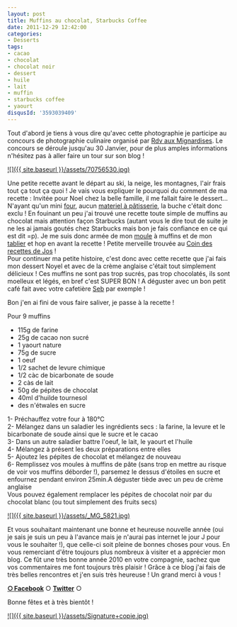 ```yaml
---
layout: post
title: Muffins au chocolat, Starbucks Coffee
date: 2011-12-29 12:42:00
categories: 
- Desserts
tags: 
- cacao
- chocolat
- chocolat noir
- dessert
- huile
- lait
- muffin
- starbucks coffee
- yaourt
disqusId: '3593039409'
---
```


Tout d'abord je tiens à vous dire qu'avec cette photographie je participe au concours de photographie culinaire organisé par [Rdv aux Mignardises](http://www.mignardise.fr/archives/2011/12/05/22893212.html). Le concours se déroule jusqu'au 30 Janvier, pour de plus amples informations n'hésitez pas à aller faire un tour sur son blog !

[![]({{ site.baseurl }}/assets/70756530.jpg)](http://www.mignardise.fr/archives/2011/12/05/22893212.html)

Une petite recette avant le départ au ski, la neige, les montagnes, l'air frais tout ça tout ça quoi ! Je vais vous expliquer le pourquoi du comment de ma recette : Invitée pour Noel chez la belle famille, il me fallait faire le dessert... N'ayant qu'un mini [four](http://www.rueducommerce.fr/m/pl/malid:9404136), aucun [materiel à pâtisserie](http://www.rueducommerce.fr/m/pl/malid:12468605), la buche c'était donc exclu ! En fouinant un peu j'ai trouvé une recette toute simple de muffins au chocolat mais attention façon Starbucks (autant vous le dire tout de suite je ne les ai jamais goutés chez Starbucks mais bon je fais confiance en ce qui est dit =p). Je me suis donc armée de mon [moule](http://www.rueducommerce.fr/m/pl/malid:5325292) à muffins et de mon [tablier](http://www.rueducommerce.fr/m/pl/malid:261) et hop en avant la recette ! Petite merveille trouvée au [Coin des recettes de Jos](http://albijos.blogspot.com/2011/11/muffins-au-chocolat-qui-ressemble-ceux.html) !  
Pour continuer ma petite histoire, c'est donc avec cette recette que j'ai fais mon dessert Noyel et avec de la crème anglaise c'était tout simplement délicieux ! Ces muffins ne sont pas trop sucrés, pas trop chocolatés, ils sont moelleux et légés, en bref c'est SUPER BON ! A déguster avec un bon petit café fait avec votre cafetière [Seb](http://www.rueducommerce.fr/m/pl/malid:84085) par exemple !

Bon j'en ai fini de vous faire saliver, je passe à la recette !



Pour 9 muffins

- 115g de farine  
- 25g de cacao non sucré  
- 1 yaourt nature  
- 75g de sucre  
- 1 oeuf  
- 1/2 sachet de levure chimique  
- 1/2 càc de bicarbonate de soude  
- 2 càs de lait  
- 50g de pépites de chocolat  
- 40ml d'huilde tournesol  
- des n'étwales en sucre

1- Préchauffez votre four à 180°C  
2- Mélangez dans un saladier les ingrédients secs : la farine, la levure et le bicarbonate de soude ainsi que le sucre et le cacao  
3- Dans un autre saladier battre l'oeuf, le lait, le yaourt et l'huile  
4- Mélangez à présent les deux préparations entre elles  
5- Ajoutez les pépites de chocolat et mélangez de nouveau  
6- Remplissez vos moules à muffins de pâte (sans trop en mettre au risque de voir vos muffins déborder !), parsemez le dessus d'étoiles en sucre et enfournez pendant environ 25min.A déguster tiède avec un peu de crème anglaise  
Vous pouvez également remplacer les pépites de chocolat noir par du chocolat blanc (ou tout simplement des fruits secs)



[![]({{ site.baseurl }}/assets/_MG_5821.jpg)](http://4.bp.blogspot.com/-9QaZbu3FkII/TwnoEBgXDUI/AAAAAAAABaA/XNdmSGhCUWE/s1600/_MG_5821.jpg)

Et vous souhaitant maintenant une bonne et heureuse nouvelle année (oui je sais je suis un peu à l'avance mais je n'aurai pas internet le jour J pour vous le souhaiter !), que celle-ci soit pleine de bonnes choses pour vous. En vous remerciant d'être toujours plus nombreux à visiter et a apprécier mon blog. Ce fût une très bonne année 2010 en votre compagnie, sachez que vos commentaires me font toujours très plaisir ! Grâce à ce blog j'ai fais de très belles rencontres et j'en suis très heureuse ! Un grand merci à vous !

[**○<span style="font-size: xx-small; margin: 0px; outline: 0px; padding: 0px;"><span style="font-family: Arial, Helvetica, sans-serif; margin: 0px; outline: 0px; padding: 0px;"> </span></span>Facebook**](https://www.facebook.com/pages/CroKMou/148093255259077) ○ [**Twitter**](https://twitter.com/Crokmou) ○

Bonne fêtes et à très bientôt !

[![]({{ site.baseurl }}/assets/Signature+copie.jpg)](http://4.bp.blogspot.com/-2bLosyMFac4/TxhFg0sR2dI/AAAAAAAABec/Mzg1OnlXUmM/s1600/Signature+copie.jpg)